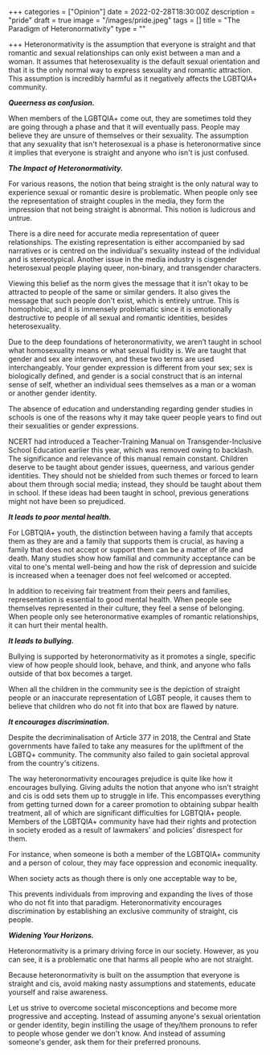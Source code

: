 +++
categories = ["Opinion"]
date = 2022-02-28T18:30:00Z
description = "pride"
draft = true
image = "/images/pride.jpeg"
tags = []
title = "The Paradigm of Heteronormativity"
type = ""

+++
Heteronormativity is the assumption that everyone is straight and that romantic and sexual relationships can only exist between a man and a woman. It assumes that heterosexuality is the default sexual orientation and that it is the only normal way to express sexuality and romantic attraction. This assumption is incredibly harmful as it negatively affects the LGBTQIA+ community.

**_Queerness as confusion._**

When members of the LGBTQIA+ come out, they are sometimes told they are going through a phase and that it will eventually pass. People may believe they are unsure of themselves or their sexuality. The assumption that any sexuality that isn't heterosexual is a phase is heteronormative since it implies that everyone is straight and anyone who isn't is just confused.

**_The Impact of Heteronormativity._**

For various reasons, the notion that being straight is the only natural way to experience sexual or romantic desire is problematic. When people only see the representation of straight couples in the media, they form the impression that not being straight is abnormal. This notion is ludicrous and untrue.

There is a dire need for accurate media representation of queer relationships. The existing representation is either accompanied by sad narratives or is centred on the individual's sexuality instead of the individual and is stereotypical. Another issue in the media industry is cisgender heterosexual people playing queer, non-binary, and transgender characters.

Viewing this belief as the norm gives the message that it isn't okay to be attracted to people of the same or similar genders. It also gives the message that such people don't exist, which is entirely untrue. This is homophobic, and it is immensely problematic since it is emotionally destructive to people of all sexual and romantic identities, besides heterosexuality.

Due to the deep foundations of heteronormativity, we aren’t taught in school what homosexuality means or what sexual fluidity is. We are taught that gender and sex are interwoven, and these two terms are used interchangeably. Your gender expression is different from your sex; sex is biologically defined, and gender is a social construct that is an internal sense of self, whether an individual sees themselves as a man or a woman or another gender identity.

The absence of education and understanding regarding gender studies in schools is one of the reasons why it may take queer people years to find out their sexualities or gender expressions.

NCERT had introduced a Teacher-Training Manual on Transgender-Inclusive School Education earlier this year, which was removed owing to backlash. The significance and relevance of this manual remain constant. Children deserve to be taught about gender issues, queerness, and various gender identities. They should not be shielded from such themes or forced to learn about them through social media; instead, they should be taught about them in school. If these ideas had been taught in school, previous generations might not have been so prejudiced.

**_It leads to poor mental health._**

For LGBTQIA+ youth, the distinction between having a family that accepts them as they are and a family that supports them is crucial, as having a family that does not accept or support them can be a matter of life and death. Many studies show how familial and community acceptance can be vital to one's mental well-being and how the risk of depression and suicide is increased when a teenager does not feel welcomed or accepted.

In addition to receiving fair treatment from their peers and families, representation is essential to good mental health. When people see themselves represented in their culture, they feel a sense of belonging. When people only see heteronormative examples of romantic relationships, it can hurt their mental health.

**_It leads to bullying._**

Bullying is supported by heteronormativity as it promotes a single, specific view of how people should look, behave, and think, and anyone who falls outside of that box becomes a target.

When all the children in the community see is the depiction of straight people or an inaccurate representation of LGBT people, it causes them to believe that children who do not fit into that box are flawed by nature.

**_It encourages discrimination._**

Despite the decriminalisation of Article 377 in 2018, the Central and State governments have failed to take any measures for the upliftment of the LGBTQ+ community. The community also failed to gain societal approval from the country's citizens.

The way heteronormativity encourages prejudice is quite like how it encourages bullying. Giving adults the notion that anyone who isn't straight and cis is odd sets them up to struggle in life. This encompasses everything from getting turned down for a career promotion to obtaining subpar health treatment, all of which are significant difficulties for LGBTQIA+ people. Members of the LGBTQIA+ community have had their rights and protection in society eroded as a result of lawmakers' and policies' disrespect for them.

For instance, when someone is both a member of the LGBTQIA+ community and a person of colour, they may face oppression and economic inequality.

When society acts as though there is only one acceptable way to be,

This prevents individuals from improving and expanding the lives of those who do not fit into that paradigm. Heteronormativity encourages discrimination by establishing an exclusive community of straight, cis people.

**_Widening Your Horizons._**

Heteronormativity is a primary driving force in our society. However, as you can see, it is a problematic one that harms all people who are not straight.

Because heteronormativity is built on the assumption that everyone is straight and cis, avoid making nasty assumptions and statements, educate yourself and raise awareness.

Let us strive to overcome societal misconceptions and become more progressive and accepting. Instead of assuming anyone's sexual orientation or gender identity, begin instilling the usage of they/them pronouns to refer to people whose gender we don't know. And instead of assuming someone's gender, ask them for their preferred pronouns.